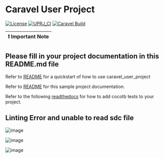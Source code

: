 # Caravel User Project

[![License](https://img.shields.io/badge/License-Apache%202.0-blue.svg)](https://opensource.org/licenses/Apache-2.0) [![UPRJ_CI](https://github.com/efabless/caravel_project_example/actions/workflows/user_project_ci.yml/badge.svg)](https://github.com/efabless/caravel_project_example/actions/workflows/user_project_ci.yml) [![Caravel Build](https://github.com/efabless/caravel_project_example/actions/workflows/caravel_build.yml/badge.svg)](https://github.com/efabless/caravel_project_example/actions/workflows/caravel_build.yml)

| :exclamation: Important Note            |
|-----------------------------------------|

## Please fill in your project documentation in this README.md file 

Refer to [README](docs/source/index.rst#section-quickstart) for a quickstart of how to use caravel_user_project

Refer to [README](docs/source/index.rst) for this sample project documentation. 

Refer to the following [readthedocs](https://caravel-sim-infrastructure.readthedocs.io/en/latest/index.html) for how to add cocotb tests to your project. 

## Linting Error and unable to read sdc file

![image](https://github.com/AniruddhaN2203/pes_ripple_counter_tapeout/assets/142299140/9fd173a0-66c7-4e3a-bbbd-090bfa411693)

![image](https://github.com/AniruddhaN2203/pes_ripple_counter_tapeout/assets/142299140/238458cc-def5-4162-abae-b0bf1a34dc44)

![image](https://github.com/AniruddhaN2203/pes_ripple_counter_tapeout/assets/142299140/a19e61ce-b820-4b3b-bb56-1ebd91f4fd99)
